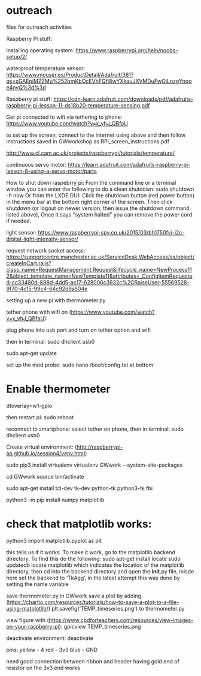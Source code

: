 # outreach
files for outreach activities

Raspberry Pi stuff:

Installing operating system:
https://www.raspberrypi.org/help/noobs-setup/2/

waterproof temperature sensor: https://www.mouser.es/ProductDetail/Adafruit/381?qs=sGAEpiMZZMu%252bmKbOcEVhFQfi8wYXkauJXVMDuFwOiLnzgYnqoe4nyQ%3d%3d

Raspberry pi stuff: https://cdn-learn.adafruit.com/downloads/pdf/adafruits-raspberry-pi-lesson-11-ds18b20-temperature-sensing.pdf

Get pi connected to wifi via tethering to phone:
https://www.youtube.com/watch?v=x_yhJ_QBfaU

to set up the screen, connect to the internet using above and then follow instructions saved in GWworkshop as RPi_screen_instructions.pdf

http://www.cl.cam.ac.uk/projects/raspberrypi/tutorials/temperature/

continuous servo motor: https://learn.adafruit.com/adafruits-raspberry-pi-lesson-8-using-a-servo-motor/parts

How to shut down raspebrry pi:
From the command line or a terminal window you can enter the following to do a clean shutdown:
sudo shutdown -h now
Or from the LXDE GUI:
Click the shutdown button (red power button) in the menu bar at the bottom right corner of the screen. Then click shutdown (or logout on newer version, then issue the shutdown command listed above),
Once it says "system halted" you can remove the power cord if needed.

light sensor: https://www.raspberrypi-spy.co.uk/2015/03/bh1750fvi-i2c-digital-light-intensity-sensor/

request network socket access: https://supportcentre.manchester.ac.uk/ServiceDesk.WebAccess/ss/object/createInCart.rails?class_name=RequestManagement.Request&lifecycle_name=NewProcess112&object_template_name=NewTemplate11&attributes=_ConfigItemRequested-cc33480d-888d-4dd5-ac17-628006c3932c%2CRaiseUser-55569528-9f70-4c15-99c4-64c92d9a504e


setting up a new pi with thermometer.py

tether phone with wifi on (https://www.youtube.com/watch?v=x_yhJ_QBfaU):

plug phone into usb port and turn on tether option and wifi

then in terminal: 
sudo dhclient usb0 

sudo apt-get update

set up the mod probe:
sudo nano /boot/config.txt 
at bottom:
# Enable thermometer
dtoverlay=w1-gpio
 
then restart pi:
sudo reboot

reconnect to smartphone:
select tether on phone, then in terminal:
sudo dhclient usb0

Create virtual environment: (http://raspberrypi-aa.github.io/session4/venv.html)

sudo pip3 install virtualenv
virtualenv GWwork --system-site-packages

cd GWwork
source bin/activate


sudo apt-get install tcl-dev tk-dev python-tk python3-tk fbi

python3 -m pip install numpy matplotlib

# check that matplotlib works:
python3 
import matplotlib.pyplot as plt

this tells us if it works.
To make it work, go to the matplotlib backend directory.  To find this do the following: 
sudo apt-get install locate
sudo updatedb
locate matplotlib
which indicates the location of the matplotlib directory,
then cd into the backend directory and open the __init__.py file, inisde here set the backend to ‘TkAgg’, in the latest attempt this was done by setting the name variable

save thermometer.py in GWwork
save a plot by adding (https://chartio.com/resources/tutorials/how-to-save-a-plot-to-a-file-using-matplotlib/)
plt.savefig(‘TEMP_timeseries.png')
to thermometer.py

view figure with (https://www.cpdforteachers.com/resources/view-images-on-your-raspberry-pi):
gpicview TEMP_timeseries.png

deactivate environment:
deactivate

pins: yellow - 4
red - 3v3
blue - GND

need good connection between ribbon and header
 having gold end of resistor on the 3v3 end works
